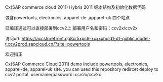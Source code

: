 Cx(SAP commerce cloud 2011) Hybris 2011 版本结构及初始化数据代码 

包含powertools, electronics, apparel-de ,apparel-uk 四个站点

已编译通过可以直接部署到ccv2上 部署用户名和密码：ccv2x/ccv2x

访问url:
https://accstorefront.cg8cr5xpc9-xxxxxhold1-d1-public.model-t.ccv2prod.sapcloud.cn/?site=powertools

欢迎指正


Cx(SAP Commerce Cloud 2011) demo
Include powertools, electronics, apparel-de, apparel-uk site.
you can used this repository  redircet deploy to ccv2 portal. username/password: ccv2x/ccv2x

